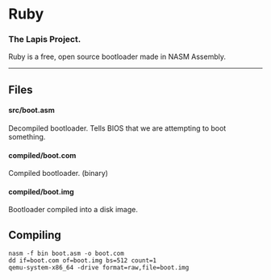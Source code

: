 # Ruby
### The Lapis Project.
Ruby is a free, open source bootloader made in NASM Assembly.

------------

## Files

#### src/boot.asm
Decompiled bootloader.
Tells BIOS that we are attempting to boot something.

#### compiled/boot.com
Compiled bootloader. (binary)

#### compiled/boot.img
Bootloader compiled into a disk image.


## Compiling

```
nasm -f bin boot.asm -o boot.com
dd if=boot.com of=boot.img bs=512 count=1
qemu-system-x86_64 -drive format=raw,file=boot.img
```
